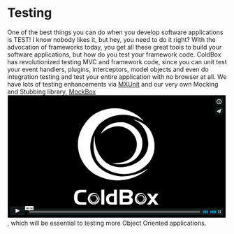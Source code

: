 # Testing

One of the best things you can do when you develop software applications is TEST! I know nobody likes it, but hey, you need to do it right? With the advocation of frameworks today, you get all these great tools to build your software applications, but how do you test your framework code. ColdBox has revolutionized testing MVC and framework code, since you can unit test your event handlers, plugins, interceptors, model objects and even do integration testing and test your entire application with no browser at all. We have lots of testing enhancements via [MXUnit](http://mxunit.org/) and our very own Mocking and Stubbing library, [MockBox](http://wiki.coldbox.org/wiki/MockBox.cfm)![](testingVimeo3.png), which will be essential to testing more Object Oriented applications.

